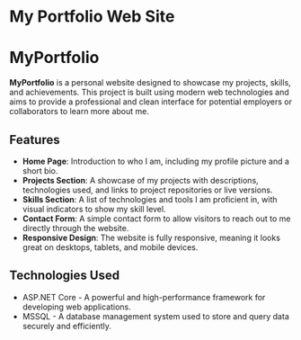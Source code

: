 # My Portfolio Web Site

# MyPortfolio

**MyPortfolio** is a personal website designed to showcase my projects, skills, and achievements. This project is built using modern web technologies and aims to provide a professional and clean interface for potential employers or collaborators to learn more about me.

## Features

- **Home Page**: Introduction to who I am, including my profile picture and a short bio.
- **Projects Section**: A showcase of my projects with descriptions, technologies used, and links to project repositories or live versions.
- **Skills Section**: A list of technologies and tools I am proficient in, with visual indicators to show my skill level.
- **Contact Form**: A simple contact form to allow visitors to reach out to me directly through the website.
- **Responsive Design**: The website is fully responsive, meaning it looks great on desktops, tablets, and mobile devices.
  
## Technologies Used
- ASP.NET Core - A powerful and high-performance framework for developing web applications.
- MSSQL - A database management system used to store and query data securely and efficiently.
